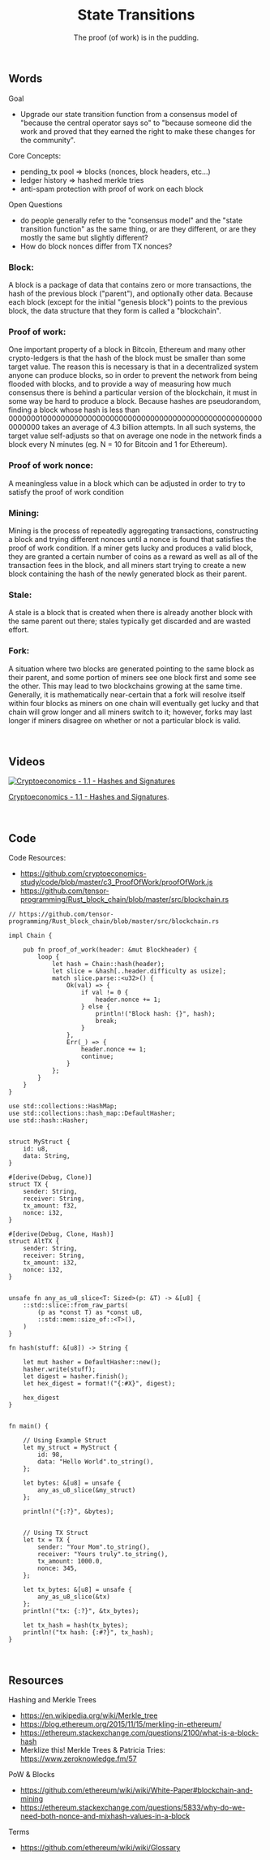 <h1 align="center">
    State Transitions
</h1>
<p align="center">
    The proof (of work) is in the pudding.
</p>
<br>

## Words

Goal
- Upgrade our state transition function from a consensus model of "because the central operator says so" to "because someone did the work and proved that they earned the right to make these changes for the community".

Core Concepts:
- pending_tx pool => blocks (nonces, block headers, etc...)
- ledger history => hashed merkle tries
- anti-spam protection with proof of work on each block

Open Questions
- do people generally refer to the "consensus model" and the "state transition function" as the same thing, or are they different, or are they mostly the same but slightly different?
- How do block nonces differ from TX nonces?

### Block:
A block is a package of data that contains zero or more transactions, the hash of the previous block ("parent"), and optionally other data. Because each block (except for the initial "genesis block") points to the previous block, the data structure that they form is called a "blockchain".

### Proof of work:
One important property of a block in Bitcoin, Ethereum and many other crypto-ledgers is that the hash of the block must be smaller than some target value. The reason this is necessary is that in a decentralized system anyone can produce blocks, so in order to prevent the network from being flooded with blocks, and to provide a way of measuring how much consensus there is behind a particular version of the blockchain, it must in some way be hard to produce a block. Because hashes are pseudorandom, finding a block whose hash is less than 0000000100000000000000000000000000000000000000000000000000000000 takes an average of 4.3 billion attempts. In all such systems, the target value self-adjusts so that on average one node in the network finds a block every N minutes (eg. N = 10 for Bitcoin and 1 for Ethereum).

### Proof of work nonce:
A meaningless value in a block which can be adjusted in order to try to satisfy the proof of work condition

### Mining:
Mining is the process of repeatedly aggregating transactions, constructing a block and trying different nonces until a nonce is found that satisfies the proof of work condition. If a miner gets lucky and produces a valid block, they are granted a certain number of coins as a reward as well as all of the transaction fees in the block, and all miners start trying to create a new block containing the hash of the newly generated block as their parent.

### Stale:
A stale is a block that is created when there is already another block with the same parent out there; stales typically get discarded and are wasted effort.

### Fork:
A situation where two blocks are generated pointing to the same block as their parent, and some portion of miners see one block first and some see the other. This may lead to two blockchains growing at the same time. Generally, it is mathematically near-certain that a fork will resolve itself within four blocks as miners on one chain will eventually get lucky and that chain will grow longer and all miners switch to it; however, forks may last longer if miners disagree on whether or not a particular block is valid.

<br>

## Videos

[![Cryptoeconomics - 1.1 - Hashes and Signatures](https://img.youtube.com/vi/FLIo_ZjV--U/0.jpg)](https://www.youtube.com/watch?v=FLIo_ZjV--U)

<p>
    <a href="https://cryptoeconomics.study/lectures/chapter-01-1.html">Cryptoeconomics - 1.1 - Hashes and Signatures</a>.
</p>

<br>

## Code

Code Resources:
- https://github.com/cryptoeconomics-study/code/blob/master/c3_ProofOfWork/proofOfWork.js
- https://github.com/tensor-programming/Rust_block_chain/blob/master/src/blockchain.rs

```rust, ignore
// https://github.com/tensor-programming/Rust_block_chain/blob/master/src/blockchain.rs

impl Chain {

    pub fn proof_of_work(header: &mut Blockheader) {
        loop {
            let hash = Chain::hash(header);
            let slice = &hash[..header.difficulty as usize];
            match slice.parse::<u32>() {
                Ok(val) => {
                    if val != 0 {
                        header.nonce += 1;
                    } else {
                        println!("Block hash: {}", hash);
                        break;
                    }
                },
                Err(_) => {
                    header.nonce += 1;
                    continue;
                }
            };
        }
    }
}

use std::collections::HashMap;
use std::collections::hash_map::DefaultHasher;
use std::hash::Hasher;


struct MyStruct {
    id: u8,
    data: String,
}

#[derive(Debug, Clone)]
struct TX {
    sender: String,
    receiver: String,
    tx_amount: f32,
    nonce: i32,
}

#[derive(Debug, Clone, Hash)]
struct AltTX {
    sender: String,
    receiver: String,
    tx_amount: i32,
    nonce: i32,
}


unsafe fn any_as_u8_slice<T: Sized>(p: &T) -> &[u8] {
    ::std::slice::from_raw_parts(
        (p as *const T) as *const u8,
        ::std::mem::size_of::<T>(),
    )
}

fn hash(stuff: &[u8]) -> String {
    
    let mut hasher = DefaultHasher::new();
    hasher.write(stuff);
    let digest = hasher.finish();
    let hex_digest = format!("{:#X}", digest);
        
    hex_digest
}


fn main() {

    // Using Example Struct
    let my_struct = MyStruct {
        id: 98,
        data: "Hello World".to_string(),
    };
    
    let bytes: &[u8] = unsafe { 
        any_as_u8_slice(&my_struct)
    };

    println!("{:?}", &bytes);
    
    
    // Using TX Struct
    let tx = TX {
        sender: "Your Mom".to_string(),
        receiver: "Yours truly".to_string(),
        tx_amount: 1000.0,
        nonce: 345,
    };
    
    let tx_bytes: &[u8] = unsafe {
        any_as_u8_slice(&tx)
    };
    println!("tx: {:?}", &tx_bytes);
    
    let tx_hash = hash(tx_bytes);
    println!("tx hash: {:#?}", tx_hash);
}
```

<br>

## Resources

Hashing and Merkle Trees
- https://en.wikipedia.org/wiki/Merkle_tree
- https://blog.ethereum.org/2015/11/15/merkling-in-ethereum/
- https://ethereum.stackexchange.com/questions/2100/what-is-a-block-hash
- Merklize this! Merkle Trees & Patricia Tries: https://www.zeroknowledge.fm/57

PoW & Blocks
- https://github.com/ethereum/wiki/wiki/White-Paper#blockchain-and-mining
- https://ethereum.stackexchange.com/questions/5833/why-do-we-need-both-nonce-and-mixhash-values-in-a-block

Terms
- https://github.com/ethereum/wiki/wiki/Glossary

<br>

